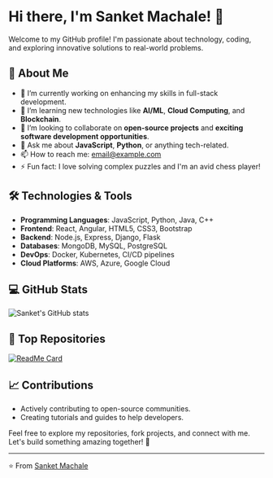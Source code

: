 # Hi there, I'm Sanket Machale! 👋

Welcome to my GitHub profile! I'm passionate about technology, coding, and exploring innovative solutions to real-world problems. 

## 🚀 About Me
- 🔭 I’m currently working on enhancing my skills in full-stack development.
- 🌱 I’m learning new technologies like **AI/ML**, **Cloud Computing**, and **Blockchain**.
- 👯 I’m looking to collaborate on **open-source projects** and **exciting software development opportunities**.
- 💬 Ask me about **JavaScript**, **Python**, or anything tech-related.
- 📫 How to reach me: [email@example.com](mailto:email@example.com)
- ⚡ Fun fact: I love solving complex puzzles and I'm an avid chess player!

## 🛠️ Technologies & Tools
- **Programming Languages**: JavaScript, Python, Java, C++
- **Frontend**: React, Angular, HTML5, CSS3, Bootstrap
- **Backend**: Node.js, Express, Django, Flask
- **Databases**: MongoDB, MySQL, PostgreSQL
- **DevOps**: Docker, Kubernetes, CI/CD pipelines
- **Cloud Platforms**: AWS, Azure, Google Cloud

## 💻 GitHub Stats
![Sanket's GitHub stats](https://github-readme-stats.vercel.app/api?username=sanket-machale&show_icons=true&theme=radical)

## 🌟 Top Repositories
[![ReadMe Card](https://github-readme-stats.vercel.app/api/pin/?username=sanket-machale&repo=hostel_connect&theme=radical)](https://github.com/sanket-machale/hostel_connect)

## 📈 Contributions
- Actively contributing to open-source communities.
- Creating tutorials and guides to help developers.

Feel free to explore my repositories, fork projects, and connect with me. Let's build something amazing together! 🚀

---
⭐️ From [Sanket Machale](https://github.com/sanket-machale)
